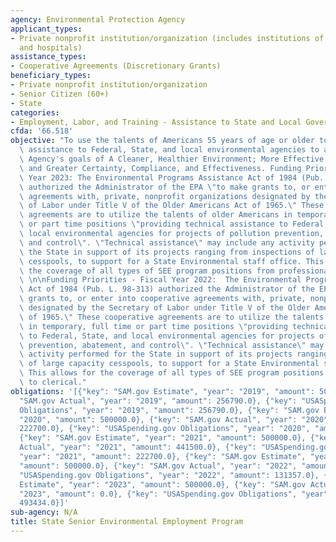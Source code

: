 ```yaml
---
agency: Environmental Protection Agency
applicant_types:
- Private nonprofit institution/organization (includes institutions of higher education
  and hospitals)
assistance_types:
- Cooperative Agreements (Discretionary Grants)
beneficiary_types:
- Private nonprofit institution/organization
- Senior Citizen (60+)
- State
categories:
- Employment, Labor, and Training - Assistance to State and Local Governments
cfda: '66.518'
objective: "To use the talents of Americans 55 years of age or older to provide technical\
  \ assistance to Federal, State, and local environmental agencies to achieve the\
  \ Agency's goals of A Cleaner, Healthier Environment; More Effective Partnerships;\
  \ and Greater Certainty, Compliance, and Effectiveness. Funding Priorities - Fiscal\
  \ Year 2023: The Environmental Programs Assistance Act of 1984 (Pub. L. 98-313)\
  \ authorized the Administrator of the EPA \"to make grants to, or enter into cooperative\
  \ agreements with, private, nonprofit organizations designated by the Secretary\
  \ of Labor under Title V of the Older Americans Act of 1965.\" These cooperative\
  \ agreements are to utilize the talents of older Americans in temporary, full time\
  \ or part time positions \"providing technical assistance to Federal, State, and\
  \ local environmental agencies for projects of pollution prevention, abatement,\
  \ and control\". \"Technical assistance\" may include any activity performed for\
  \ the State in support of its projects ranging from inspections of large capacity\
  \ cesspools, to support for a State Environmental staff office. This allows for\
  \ the coverage of all types of SEE program positions from professional to clerical.\
  \ \n\nFunding Priorities - Fiscal Year 2022:  The Environmental Programs Assistance\
  \ Act of 1984 (Pub. L. 98-313) authorized the Administrator of the EPA \"to make\
  \ grants to, or enter into cooperative agreements with, private, nonprofit organizations\
  \ designated by the Secretary of Labor under Title V of the Older Americans Act\
  \ of 1965.\" These cooperative agreements are to utilize the talents of older Americans\
  \ in temporary, full time or part time positions \"providing technical assistance\
  \ to Federal, State, and local environmental agencies for projects of pollution\
  \ prevention, abatement, and control\". \"Technical assistance\" may include any\
  \ activity performed for the State in support of its projects ranging from inspections\
  \ of large capacity cesspools, to support for a State Environmental staff office.\
  \ This allows for the coverage of all types of SEE program positions from professional\
  \ to clerical."
obligations: '[{"key": "SAM.gov Estimate", "year": "2019", "amount": 500000.0}, {"key":
  "SAM.gov Actual", "year": "2019", "amount": 256790.0}, {"key": "USASpending.gov
  Obligations", "year": "2019", "amount": 256790.0}, {"key": "SAM.gov Estimate", "year":
  "2020", "amount": 500000.0}, {"key": "SAM.gov Actual", "year": "2020", "amount":
  222700.0}, {"key": "USASpending.gov Obligations", "year": "2020", "amount": 222700.0},
  {"key": "SAM.gov Estimate", "year": "2021", "amount": 500000.0}, {"key": "SAM.gov
  Actual", "year": "2021", "amount": 441500.0}, {"key": "USASpending.gov Obligations",
  "year": "2021", "amount": 222700.0}, {"key": "SAM.gov Estimate", "year": "2022",
  "amount": 500000.0}, {"key": "SAM.gov Actual", "year": "2022", "amount": 0.0}, {"key":
  "USASpending.gov Obligations", "year": "2022", "amount": 131357.0}, {"key": "SAM.gov
  Estimate", "year": "2023", "amount": 500000.0}, {"key": "SAM.gov Actual", "year":
  "2023", "amount": 0.0}, {"key": "USASpending.gov Obligations", "year": "2023", "amount":
  493434.0}]'
sub-agency: N/A
title: State Senior Environmental Employment Program
---
```

